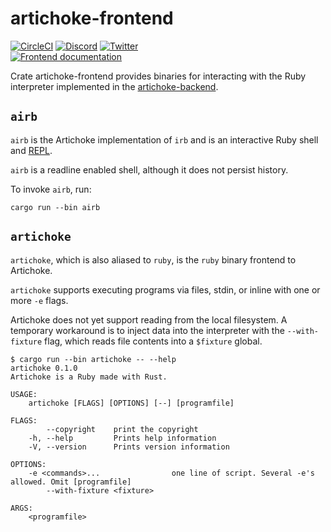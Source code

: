 # artichoke-frontend

[![CircleCI](https://circleci.com/gh/artichoke/artichoke.svg?style=svg)](https://circleci.com/gh/artichoke/artichoke)
[![Discord](https://img.shields.io/discord/607683947496734760)](https://discord.gg/QCe2tp2)
[![Twitter](https://img.shields.io/twitter/follow/artichokeruby?label=Follow&style=social)](https://twitter.com/artichokeruby)
<br>
[![Frontend documentation](https://img.shields.io/badge/docs-artichoke--frontend-blue.svg)](https://artichoke.github.io/artichoke/artichoke_frontend/)

Crate artichoke-frontend provides binaries for interacting with the Ruby
interpreter implemented in the [artichoke-backend](/artichoke-backend).

## `airb`

`airb` is the Artichoke implementation of `irb` and is an interactive Ruby shell
and [REPL](https://en.wikipedia.org/wiki/Read%E2%80%93eval%E2%80%93print_loop).

`airb` is a readline enabled shell, although it does not persist history.

To invoke `airb`, run:

```shell
cargo run --bin airb
```

## `artichoke`

`artichoke`, which is also aliased to `ruby`, is the `ruby` binary frontend to
Artichoke.

`artichoke` supports executing programs via files, stdin, or inline with one or
more `-e` flags.

Artichoke does not yet support reading from the local filesystem. A temporary
workaround is to inject data into the interpreter with the `--with-fixture`
flag, which reads file contents into a `$fixture` global.

```console
$ cargo run --bin artichoke -- --help
artichoke 0.1.0
Artichoke is a Ruby made with Rust.

USAGE:
    artichoke [FLAGS] [OPTIONS] [--] [programfile]

FLAGS:
        --copyright    print the copyright
    -h, --help         Prints help information
    -V, --version      Prints version information

OPTIONS:
    -e <commands>...                one line of script. Several -e's allowed. Omit [programfile]
        --with-fixture <fixture>

ARGS:
    <programfile>
```

